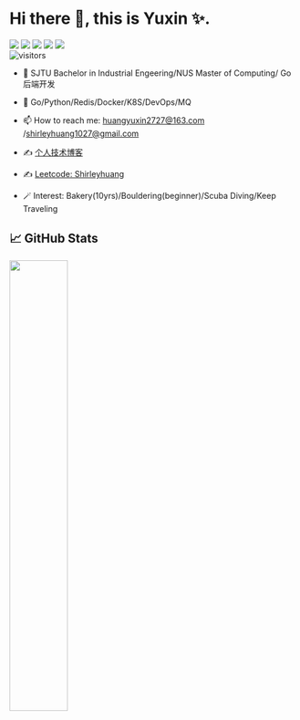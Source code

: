 # Hi there 👋, this is Yuxin ✨.
[![](https://img.shields.io/badge/-go-00ADD8?style=flat-square&logo=go&logoColor=ffffff)](https://golang.org/)
[![](https://img.shields.io/badge/-pyhon-00ADD8?style=flat-square&logo=python&logoColor=ffffff)](https://www.python.org/)
[![](https://img.shields.io/badge/-kubernetes-326CE5?style=flat-square&logo=kubernetes&logoColor=ffffff)](https://kubernetes.io/)
[![](https://img.shields.io/badge/-Docker-2496ED?style=flat-square&logo=docker&logoColor=ffffff)](https://www.docker.com/)
[![](https://img.shields.io/badge/macOS-Monterey-d0d1d4?style=flat-square&logo=Apple)](https://www.apple.com/macos/monterey/)
<br>
![visitors](https://visitor-badge.laobi.icu/badge?page_id=shirley1027.shirley1027)

- 🔭 SJTU Bachelor in Industrial Engeering/NUS Master of Computing/ Go后端开发
- 🌱 Go/Python/Redis/Docker/K8S/DevOps/MQ
- 📫 How to reach me: [huangyuxin2727@163.com](mailto:huangyuxin2727@163.com) /[shirleyhuang1027@gmail.com](mailto:shirleyhuang1027@gmail.com)
- ✍️ [个人技术博客](https://www.jianshu.com/u/6253e23ebf08)
- ✍️ [Leetcode: Shirleyhuang](https://leetcode.cn/u/gu-yong-u/](https://leetcode.cn/u/shirleyhuang))

- 🪄 Interest: Bakery(10yrs)/Bouldering(beginner)/Scuba Diving/Keep Traveling
  
## &#x1f4c8; GitHub Stats

<a href="https://github.com/shirley1027">
    <img align="left" width="45%" src="https://github-readme-stats.vercel.app/api?username=Shirley1027&theme=nightowl&show_icons=true" />
</a>
